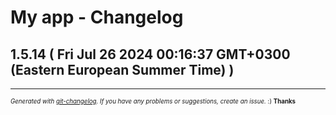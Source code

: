 # My app - Changelog

## 1.5.14  ( Fri Jul 26 2024 00:16:37 GMT+0300 (Eastern European Summer Time) )



---
<sub><sup>*Generated with [git-changelog](https://github.com/rafinskipg/git-changelog). If you have any problems or suggestions, create an issue.* :) **Thanks** </sub></sup>
